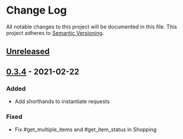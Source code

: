 # Change Log
All notable changes to this project will be documented in this file.
This project adheres to [Semantic Versioning](http://semver.org/).

## [Unreleased]

## [0.3.4] - 2021-02-22

### Added

- Add shorthands to instantiate requests

### Fixed

- Fix #get_multiple_items and #get_item_status in Shopping

[Unreleased]: https://github.com/hakanensari/ebay-ruby/compare/v0.3.4...HEAD
[0.3.4]: https://github.com/hakanensari/peddler/compare/v0.3.3...v0.3.4
